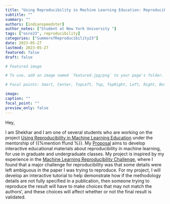 ```yaml
---
title: "Using Reproducibility in Machine Learning Education: Reproducibility with Incomplete Methodology Descriptions"
subtitle: ""
summary: ""
authors: [indianspeedster]
author_notes: ["Student at New York University "]
tags: ["osre23", reproducibility]
categories: ["SummerofReproducibility23"]
date: 2023-05-27
lastmod: 2023-05-27
featured: false
draft: false

# Featured image

# To use, add an image named `featured.jpg/png` to your page's folder.

# Focal points: Smart, Center, TopLeft, Top, TopRight, Left, Right, BottomLeft, Bottom, BottomRight.

image:
caption: ""
focal_point: ""
preview_only: false
---
```


Hey,

I am Shekhar and I am one of several students who are working on the project [Using Reproducibility in Machine Learning Education](/project/osre23/nyu/eduml) under the mentorship of {{%mention ffund %}}. My [Proposal](https://drive.google.com/file/d/1rCzLGIJ8HYCVjY_MfndgrQjAQa2SQbqZ/view?usp=sharing) aims to develop interactive educational materials about reproducibility in machine learning, for use in graduate and undergraduate classes. My project is inspired by my experience in the [Machine Learning Reproducibility Challenge](https://paperswithcode.com/rc2022), where I found that a major challenge for reproducibility was that some details were left ambiguous in the paper I was trying to reproduce. For my project, I will develop an interactive tutorial to help demonstrate how if the methodology details are not fully specified in a publication, then someone trying to reproduce the result will have to make choices that may not match the authors’, and these choices will affect whether or not the final result is validated. 